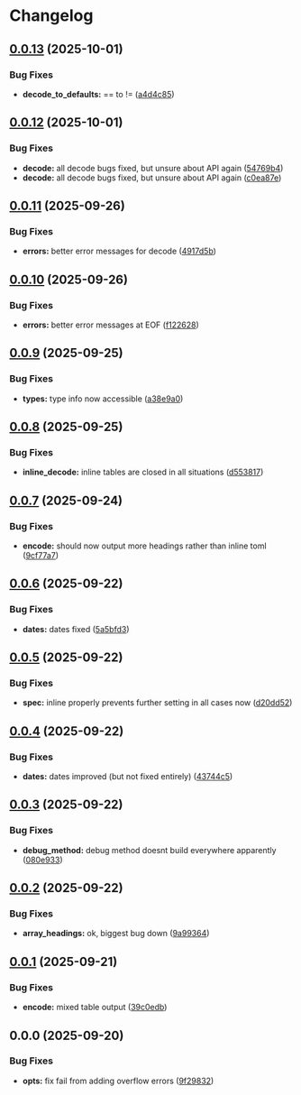 # Changelog

## [0.0.13](https://github.com/BirdeeHub/tomlua/compare/v0.0.12...v0.0.13) (2025-10-01)


### Bug Fixes

* **decode_to_defaults:** == to != ([a4d4c85](https://github.com/BirdeeHub/tomlua/commit/a4d4c8522ed31ffc96b4da424e153086b66fe9cf))

## [0.0.12](https://github.com/BirdeeHub/tomlua/compare/v0.0.11...v0.0.12) (2025-10-01)


### Bug Fixes

* **decode:** all decode bugs fixed, but unsure about API again ([54769b4](https://github.com/BirdeeHub/tomlua/commit/54769b4abe2a67051eb21dde93785ffddc8b1f97))
* **decode:** all decode bugs fixed, but unsure about API again ([c0ea87e](https://github.com/BirdeeHub/tomlua/commit/c0ea87e8349737343ba776df27e16a0d039cac74))

## [0.0.11](https://github.com/BirdeeHub/tomlua/compare/v0.0.10...v0.0.11) (2025-09-26)


### Bug Fixes

* **errors:** better error messages for decode ([4917d5b](https://github.com/BirdeeHub/tomlua/commit/4917d5bbb435a0fe2a6cff26b848bf98cde4a5b1))

## [0.0.10](https://github.com/BirdeeHub/tomlua/compare/v0.0.9...v0.0.10) (2025-09-26)


### Bug Fixes

* **errors:** better error messages at EOF ([f122628](https://github.com/BirdeeHub/tomlua/commit/f12262866191bbc843290988f6dc80830bfaad80))

## [0.0.9](https://github.com/BirdeeHub/tomlua/compare/v0.0.8...v0.0.9) (2025-09-25)


### Bug Fixes

* **types:** type info now accessible ([a38e9a0](https://github.com/BirdeeHub/tomlua/commit/a38e9a0d7e07bd61603ba40880cbf5327ffcf912))

## [0.0.8](https://github.com/BirdeeHub/tomlua/compare/v0.0.7...v0.0.8) (2025-09-25)


### Bug Fixes

* **inline_decode:** inline tables are closed in all situations ([d553817](https://github.com/BirdeeHub/tomlua/commit/d553817db9691d04a3bc66937b9f5775916e73dd))

## [0.0.7](https://github.com/BirdeeHub/tomlua/compare/v0.0.6...v0.0.7) (2025-09-24)


### Bug Fixes

* **encode:** should now output more headings rather than inline toml ([9cf77a7](https://github.com/BirdeeHub/tomlua/commit/9cf77a7868d196fd6676cb08c6410963af084195))

## [0.0.6](https://github.com/BirdeeHub/tomlua/compare/v0.0.5...v0.0.6) (2025-09-22)


### Bug Fixes

* **dates:** dates fixed ([5a5bfd3](https://github.com/BirdeeHub/tomlua/commit/5a5bfd3354e77d48dfa985bbfd0cc770c59f176f))

## [0.0.5](https://github.com/BirdeeHub/tomlua/compare/v0.0.4...v0.0.5) (2025-09-22)


### Bug Fixes

* **spec:** inline properly prevents further setting in all cases now ([d20dd52](https://github.com/BirdeeHub/tomlua/commit/d20dd5277df3683bfb200310b87eeb6e56a95152))

## [0.0.4](https://github.com/BirdeeHub/tomlua/compare/v0.0.3...v0.0.4) (2025-09-22)


### Bug Fixes

* **dates:** dates improved (but not fixed entirely) ([43744c5](https://github.com/BirdeeHub/tomlua/commit/43744c510245db75cc3afd227fa0bbf641fe8be3))

## [0.0.3](https://github.com/BirdeeHub/tomlua/compare/v0.0.2...v0.0.3) (2025-09-22)


### Bug Fixes

* **debug_method:** debug method doesnt build everywhere apparently ([080e933](https://github.com/BirdeeHub/tomlua/commit/080e933274d8e5805a59fde38f8e557c1bbb441e))

## [0.0.2](https://github.com/BirdeeHub/tomlua/compare/v0.0.1...v0.0.2) (2025-09-22)


### Bug Fixes

* **array_headings:** ok, biggest bug down ([9a99364](https://github.com/BirdeeHub/tomlua/commit/9a9936469610dce128bdc60990f20ae9e3dfca85))

## [0.0.1](https://github.com/BirdeeHub/tomlua/compare/v0.0.0...v0.0.1) (2025-09-21)


### Bug Fixes

* **encode:** mixed table output ([39c0edb](https://github.com/BirdeeHub/tomlua/commit/39c0edb09e0825999260c439e76783ffa133d525))

## 0.0.0 (2025-09-20)


### Bug Fixes

* **opts:** fix fail from adding overflow errors ([9f29832](https://github.com/BirdeeHub/tomlua/commit/9f29832e8d58983b017e23a4888d0d5717c2cd6c))

